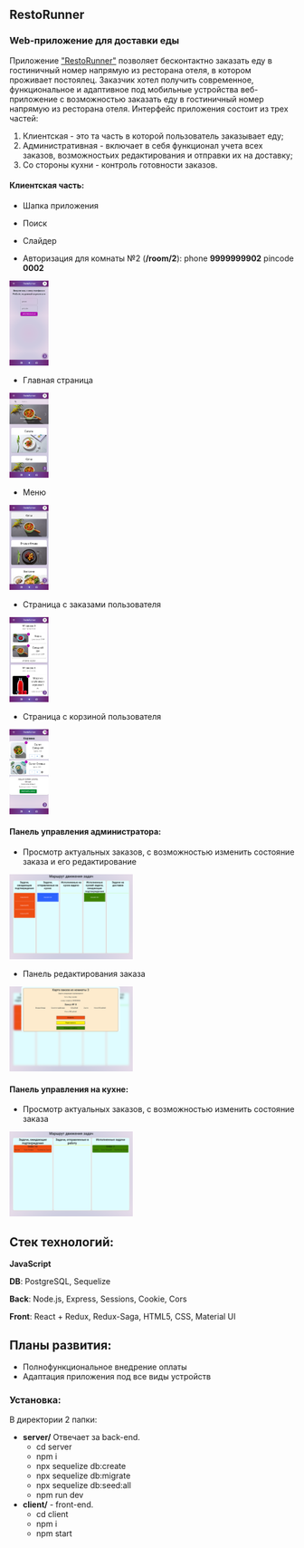 ## RestoRunner
### Web-приложение для доставки еды

Приложение ["RestoRunner"](https://resto--runner.herokuapp.com) позволяет бесконтактно заказать еду в гостиничный номер напрямую из ресторана отеля, в котором проживает постоялец. Заказчик хотел получить современное, функциональное и адаптивное под мобильные устройства веб-приложение с возможностью заказать еду в гостиничный номер напрямую из ресторана отеля. Интерфейс приложения состоит из трех частей: 
1. Клиентская - это та часть в которой пользователь заказывает еду;
2. Административная - включает в себя функционал учета всех заказов, возможностьих редактирования и отправки их на доставку;
3. Со стороны кухни - контроль готовности заказов. 

#### Клиентская часть:
- Шапка приложения
- Поиск
- Слайдер


- Авторизация
  для комнаты №2 (**/room/2**):
 phone **9999999902**
 pincode **0002**
 <img src="/readme/authorization.png"  height="150" >

- Главная страница
 <img src="/readme/main_page.png"  height="150" >

- Меню
 <img src="/readme/menu.png"  height="150" >

- Страница с заказами пользователя
 <img src="/readme/orders.png"  height="150" >

- Страница с корзиной пользователя
 <img src="/readme/cart.png"  height="150" >

#### Панель управления администратора:
- Просмотр актуальных заказов, с возможностью изменить состояние заказа и его редактирование
 <img src="/readme/admin_main_page.png"  height="150" >

- Панель редактирования заказа
 <img src="/readme/edit_panel.png"  height="150" >

#### Панель управления на кухне:
- Просмотр актуальных заказов, с возможностью изменить состояние заказа 
 <img src="/readme/cookmaster_main_page.png"  height="150" >

## Стек технологий:
**JavaScript**

**DB**: PostgreSQL, Sequelize

**Back**: Node.js, Express, Sessions, Cookie, Cors

**Front**: React + Redux, Redux-Saga, HTML5, CSS, Material UI


## Планы развития:
* Полнофункциональное внедрение оплаты
* Адаптация приложения под все виды устройств

### Установка:
В директории 2 папки:
* **server/** Отвечает за back-end. 
   * cd server
   * npm i
   * npx sequelize db:create
   * npx sequelize db:migrate
   * npx sequelize db:seed:all
   * npm run dev
* **client/** - front-end. 
   * cd client 
   * npm i
   * npm start


